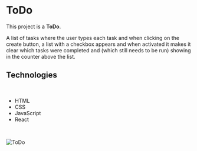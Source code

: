 <h1> ToDo </h1>

<p>This project is a <b>ToDo</b>.</p>

<p> A list of tasks where the user types each task and when clicking on the create button, a list with a checkbox appears and when activated it makes it clear which tasks were completed and (which still needs to be run) showing in the counter above the list.</p>

<h2>Technologies</h2>
<br>

<ul>
  <lI>HTML</li>
  <lI>CSS</li>
  <lI>JavaScript</li>
  <lI>React</li>
</ul>
<br>

![ToDo](https://user-images.githubusercontent.com/56368028/210625879-0167468e-5853-47da-921d-b03f47153ca0.gif)
